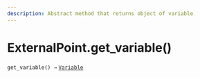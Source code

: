```yaml
---
description: Abstract method that returns object of variable
---
```


# ExternalPoint.get\_variable()

`get_variable() →` [`Variable`](../../variables/variable/)

